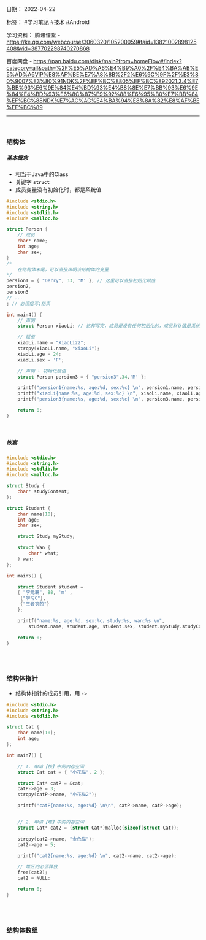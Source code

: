 日期： 2022-04-22

标签： #学习笔记 #技术 #Android 

学习资料： 
腾讯课堂 - https://ke.qq.com/webcourse/3060320/105200059#taid=13821002898125408&vid=387702298740270868

百度网盘 - https://pan.baidu.com/disk/main?from=homeFlow#/index?category=all&path=%2F%E5%AD%A6%E4%B9%A0%2F%E4%BA%AB%E5%AD%A6VIP%E8%AF%BE%E7%A8%8B%2F2%E6%9C%9F%2F%E3%80%9007%E3%80%91NDK%2F%EF%BC%8805%EF%BC%892021.3.4%E7%BB%93%E6%9E%84%E4%BD%93%E4%B8%8E%E7%BB%93%E6%9E%84%E4%BD%93%E6%8C%87%E9%92%88%E6%95%B0%E7%BB%84%EF%BC%88NDK%E7%AC%AC%E4%BA%94%E8%8A%82%E8%AF%BE%EF%BC%89

---
<br>

### 结构体
##### 基本概念
- 相当于Java中的Class
- 关键字 **`struct`**
- 成员变量没有初始化时，都是系统值
```C
#include <stdio.h>
#include <string.h>
#include <stdlib.h>
#include <malloc.h>

struct Person {
	// 成员
	char* name;
	int age;
	char sex;
}
/*
	在结构体末尾，可以直接声明该结构体的变量
*/
persion1 = { "Derry", 33, 'M' }, // 这里可以直接初始化赋值
persion2,
persion3
// ...
; // 必须给写;结束

int main4() {
	// 声明
	struct Person xiaoLi; // 这样写完，成员是没有任何初始化的，成员默认值是系统值，不能直接使用

	// 赋值
	xiaoLi.name = "XiaoLi22";
	strcpy(xiaoLi.name, "xiaoLi");
	xiaoLi.age = 24;
	xiaoLi.sex = 'F';

	// 声明 + 初始化赋值
	struct Person persion3 = { "persion3",34,'M' };

	printf("persion1{name:%s, age:%d, sex:%c} \n", persion1.name, persion1.age, persion1.sex);
	printf("xiaoLi{name:%s, age:%d, sex:%c} \n", xiaoLi.name, xiaoLi.age, xiaoLi.sex);
	printf("persion3{name:%s, age:%d, sex:%c} \n", persion3.name, persion3.age, persion3.sex);

	return 0;
}
```

<br>

##### 嵌套
```C
#include <stdio.h>
#include <string.h>
#include <stdlib.h>
#include <malloc.h>

struct Study {
	char* studyContent;
};

struct Student {
	char name[10];
	int age;
	char sex;

	struct Study myStudy;

	struct Wan {
		char* what;
	} wan;
};

int main5() {

	struct Student student =
	{ "李元霸", 88, 'm' ,
	 {"学习C"},
	 {"王者农药"}
	};

	printf("name:%s, age:%d, sex:%c，study:%s, wan:%s \n",
		student.name, student.age, student.sex, student.myStudy.studyContent, student.wan.what);

	return 0;
}
```

<br><br>

### 结构体指针
- 结构体指针的成员引用，用 `->` 
```C
#include <stdio.h>
#include <string.h>
#include <stdlib.h>

struct Cat {
	char name[10];
	int age;
};

int main7() {

	// 1. 申请【栈】中的内存空间
	struct Cat cat = { "小花猫", 2 };

	struct Cat* catP = &cat;
	catP->age = 3;
	strcpy(catP->name, "小花猫2");

	printf("catP{name:%s, age:%d} \n\n", catP->name, catP->age);


	// 2. 申请【堆】中的内存空间
	struct Cat* cat2 = (struct Cat*)malloc(sizeof(struct Cat));

	strcpy(cat2->name, "金色猫");
	cat2->age = 5;

	printf("cat2{name:%s, age:%d} \n", cat2->name, cat2->age);

	// 堆区的必须释放
	free(cat2);
	cat2 = NULL;

	return 0;
}
```

<br><br>

### 结构体数组
```C

```
